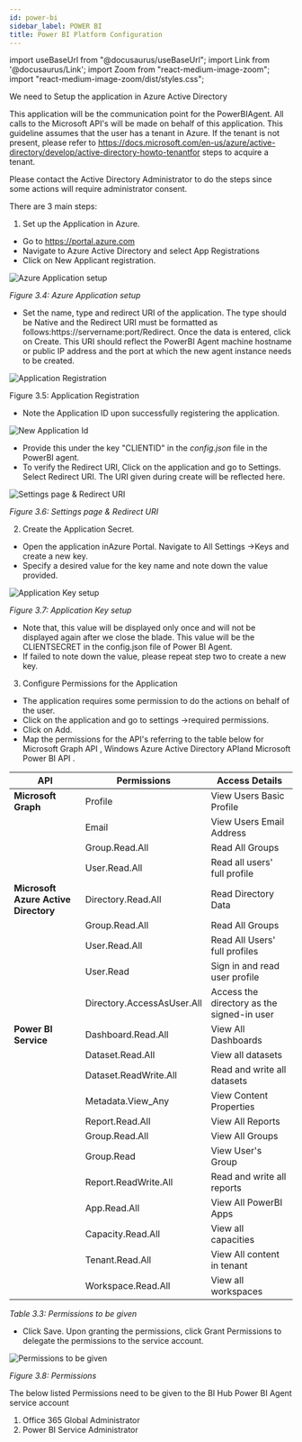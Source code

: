 ```yaml
---
id: power-bi 
sidebar_label: POWER BI 
title: Power BI Platform Configuration
---
```


import useBaseUrl from "@docusaurus/useBaseUrl";
import Link from '@docusaurus/Link';
import Zoom from "react-medium-image-zoom";
import "react-medium-image-zoom/dist/styles.css";

We need to Setup the application in Azure Active Directory 

This application will be the communication point for the PowerBIAgent. All calls to the Microsoft API's will be made on behalf of this application. This guideline assumes that the user has a tenant in Azure. If the tenant is not present, please refer to https://docs.microsoft.com/en-us/azure/active-directory/develop/active-directory-howto-tenantfor steps to acquire a tenant.

Please contact the Active Directory Administrator to do the steps since some actions will require administrator consent.

There are 3 main steps:

1. Set up the Application in Azure.

 - Go to https://portal.azure.com
 - Navigate to Azure Active Directory and select App Registrations
 - Click on New Applicant registration.

  <div style={{textAlign: 'center'}}>
  <Zoom>
    <img alt="Azure Application setup" src={useBaseUrl('/doc-images/powerbi/azure-app-setup.png')}/>
  </Zoom>
  </ div>

 *Figure 3.4: Azure Application setup*

 - Set the name, type and redirect URI of the application. The type should be Native and the Redirect URI must be formatted as follows:https://servername:port/Redirect. Once the data is entered, click on Create. This URI should reflect the PowerBI Agent machine hostname or public IP address and the port at which the new agent instance needs to be created.

  <div style={{textAlign: 'center'}}>
  <Zoom>
    <img alt="Application Registration" src={useBaseUrl('/doc-images/powerbi/application-registeration.png')}/>
  </Zoom>
  </ div>

 Figure 3.5: Application Registration

 - Note the Application ID upon successfully registering the application.

  <div style={{textAlign: 'center'}}>
  <Zoom>
      <img alt="New Application Id" src={useBaseUrl('/doc-images/powerbi/new-app-id.png')}/>
  </Zoom>
  </ div>

 - Provide this under the key "CLIENTID" in the *config.json* file in the PowerBI agent.
 - To verify the Redirect URI, Click on the application and go to Settings. Select Redirect URI. The URI given during create will be reflected here.

  <div style={{textAlign: 'center'}}>
   <Zoom>
    <img alt="Settings page & Redirect URI" src={useBaseUrl('/doc-images/powerbi/settings-redirect.png')}/>
   </Zoom>
  </ div>

 *Figure 3.6: Settings page & Redirect URI*

2. Create the Application Secret.
   
 - Open the application inAzure Portal. Navigate to All Settings →Keys and create a new key.
 - Specify a desired value for the key name and note down the value provided.

  <div style={{textAlign: 'center'}}>
  <Zoom>
    <img alt="Application Key setup" src={useBaseUrl('/doc-images/powerbi/app-key-setup.png')}/>
  </Zoom>
  </ div>

  *Figure 3.7: Application Key setup*

 - Note that, this value will be displayed only once and will not be displayed again after we close the blade. This value will be the CLIENTSECRET in the config.json file of Power BI Agent.
 - If failed to note down the value, please repeat step two to create a new key.

3. Configure Permissions for the Application

 - The application requires some permission to do the actions on behalf of the user. 
 - Click on the application and go to settings →required permissions. 
 - Click on Add.
 - Map the permissions for the API's referring to the table below for Microsoft Graph API , Windows Azure Active Directory APIand Microsoft Power BI API .

| **API**                              | **Permissions**            | **Access Details**                         |
| ------------------------------------ | -------------------------- | ------------------------------------------ |
| **Microsoft Graph**                  | Profile                    | View Users Basic Profile                   |
|                                      | Email                      | View Users Email Address                   |
|                                      | Group.Read.All             | Read All Groups                            |
|                                      | User.Read.All              | Read all users' full profile               |
| **Microsoft Azure Active Directory** | Directory.Read.All         | Read Directory Data                        |
|                                      | Group.Read.All             | Read All Groups                            |
|                                      | User.Read.All              | Read All Users' full profiles              |
|                                      | User.Read                  | Sign in and read user profile              |
|                                      | Directory.AccessAsUser.All | Access the directory as the signed-in user |
| **Power BI Service**                 | Dashboard.Read.All         | View All Dashboards                        |
|                                      | Dataset.Read.All           | View all datasets                          |
|                                      | Dataset.ReadWrite.All      | Read and write all datasets                |
|                                      | Metadata.View_Any          | View Content Properties                    |
|                                      | Report.Read.All            | View All Reports                           |
|                                      | Group.Read.All             | View All Groups                            |
|                                      | Group.Read                 | View User's Group                          |
|                                      | Report.ReadWrite.All       | Read and write all reports                 |
|                                      | App.Read.All               | View All PowerBI Apps                      |
|                                      | Capacity.Read.All          | View all capacities                        |
|                                      | Tenant.Read.All            | View All content in tenant                 |
|                                      | Workspace.Read.All         | View all workspaces                        |

 *Table 3.3: Permissions to be given*

 - Click Save. Upon granting the permissions, click Grant Permissions to delegate the permissions to the service account.

<div style={{textAlign: 'center'}}>
  <Zoom>
<img alt="Permissions to be given" src={useBaseUrl('/doc-images/powerbi/permission.png')}/>
  </Zoom>
</ div>

  *Figure 3.8: Permissions*

The below listed Permissions need to be given to the BI Hub Power BI Agent service account

1. Office 365 Global Administrator
1. Power BI Service Administrator
